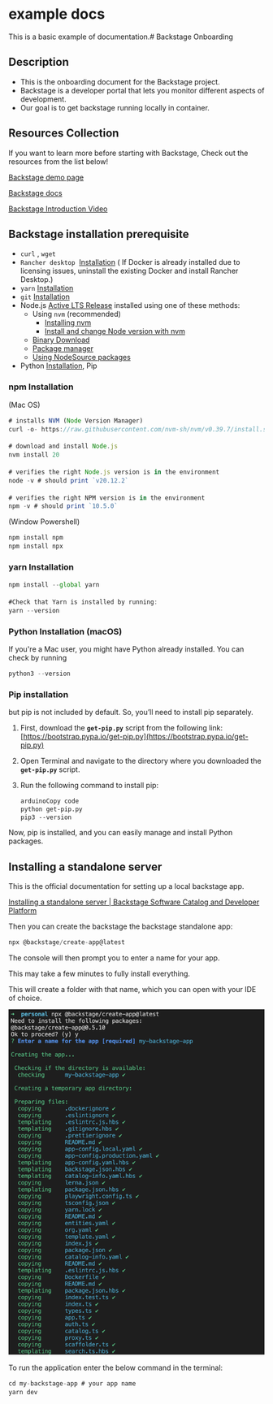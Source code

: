 # example docs

This is a basic example of documentation.# Backstage Onboarding

## Description

- This is the onboarding document for the Backstage project.
- Backstage is a developer portal that lets you monitor different aspects of development.
- Our goal is to get backstage running locally in container.

## Resources Collection

If you want to learn more before starting with Backstage, Check out the resources from the list below!

[Backstage demo page](https://demo.backstage.io/home)

[Backstage docs](https://backstage.io/docs/overview/what-is-backstage)

[Backstage Introduction Video](https://www.youtube.com/playlist?list=PLGVPcLSzJXQos1O18dvKoW2XSczz2I2lH)

## Backstage installation prerequisite

- `curl` , `wget`
- `Rancher desktop`  [Installation](https://github.com/rancher-sandbox/rancher-desktop/releases)
( If Docker is already installed due to licensing issues, uninstall the existing Docker and install Rancher Desktop.)
- `yarn` [Installation](https://classic.yarnpkg.com/en/docs/install)
- `git` [Installation](https://github.com/git-guides/install-git)
- Node.js [Active LTS Release](https://nodejs.org/en/about/previous-releases) installed using one of these methods:
    - Using `nvm` (recommended)
        - [Installing nvm](https://github.com/nvm-sh/nvm#install--update-script)
        - [Install and change Node version with nvm](https://nodejs.org/en/download/package-manager/#nvm)
    - [Binary Download](https://nodejs.org/en/download/)
    - [Package manager](https://nodejs.org/en/download/package-manager/)
    - [Using NodeSource packages](https://github.com/nodesource/distributions/blob/master/README.md)
- Python [Installation](https://www.python.org/downloads/), Pip

### npm Installation

(Mac OS)

```jsx
# installs NVM (Node Version Manager)
curl -o- https://raw.githubusercontent.com/nvm-sh/nvm/v0.39.7/install.sh | bash

# download and install Node.js
nvm install 20

# verifies the right Node.js version is in the environment
node -v # should print `v20.12.2`

# verifies the right NPM version is in the environment
npm -v # should print `10.5.0`
```

(Window Powershell)

```jsx
npm install npm
npm install npx
```

### yarn Installation

```jsx
npm install --global yarn

#Check that Yarn is installed by running:
yarn --version
```

### Python Installation (macOS)

If you're a Mac user, you might have Python already installed. You can check by running

```jsx
python3 --version

```

### Pip installation

but pip is not included by default. So, you’ll need to install pip separately.

1. First, download the **`get-pip.py`** script from the following link:
[https://bootstrap.pypa.io/get-pip.py](https://bootstrap.pypa.io/get-pip.py)
2. Open Terminal and navigate to the directory where you downloaded the **`get-pip.py`** script.
3. Run the following command to install pip:
    
    ```arduino
    arduinoCopy code
    python get-pip.py
    pip3 --version
    ```
    

Now, pip is installed, and you can easily manage and install Python packages.

## Installing a standalone server

This is the official documentation for setting up a local backstage app.

[Installing a standalone server | Backstage Software Catalog and Developer Platform](https://backstage.io/docs/getting-started/)

Then you can create the backstage the backstage standalone app:

```jsx
npx @backstage/create-app@latest
```

The console will then prompt you to enter a name for your app.

This may take a few minutes to fully install everything.

This will create a folder with that name, which you can open with your IDE of choice. 

![Untitled](Image/Untitled.png)

To run the application enter the below command in the terminal:

```jsx
cd my-backstage-app # your app name
yarn dev
```